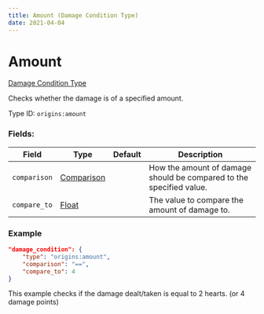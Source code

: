 ```yaml
---
title: Amount (Damage Condition Type)
date: 2021-04-04
---
```


# Amount

[Damage Condition Type](../damage_condition_types.md)

Checks whether the damage is of a specified amount.

Type ID: `origins:amount`

### Fields:

Field  | Type | Default | Description
-------|------|---------|-------------
`comparison` | [Comparison](../data_types/comparison.md) | |  How the amount of damage should be compared to the specified value.
`compare_to` | [Float](../data_types/float.md) | | The value to compare the amount of damage to.

### Example
```json
"damage_condition": {
    "type": "origins:amount",
    "comparison": "==",
    "compare_to": 4
}
```
This example checks if the damage dealt/taken is equal to 2 hearts. (or 4 damage points)
